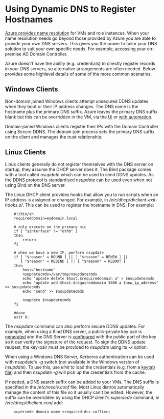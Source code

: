 <properties 
   pageTitle="Using Dynamic DNS to register hostnames"
   description="This page gives some details on how to setup Dynamic DNS to register hostnames in your own DNS servers."
   services="virtual-network"
   documentationCenter="na"
   authors="GarethBradshawMSFT"
   manager="carmonm"
   editor="tysonn" />
<tags 
   ms.service="virtual-network"
   ms.devlang="na"
   ms.topic="article"
   ms.tgt_pltfrm="na"
   ms.workload="infrastructure-services"
   ms.date="01/21/2016"
   ms.author="joaoma" />

# Using Dynamic DNS to Register Hostnames
[Azure provides name resolution](virtual-networks-name-resolution-for-vms-and-role-instances.md) for VMs and role instances.  When your name resolution needs go beyond those provided by Azure you are able to provide your own DNS servers.  This gives you the power to tailor your DNS solution to suit your own specific needs.  For example, accessing your on-premise AD Domain Controller.

Azure doesn't have the ability (e.g. credentials) to directly register records in your DNS servers, so alternative arrangements are often needed.  Below provides some highlevel details of some of the more common scenarios.

## Windows Clients ##
Non-domain joined Windows clients attempt unsecured DDNS updates when they boot or their IP address changes.  The DNS name is the hostname plus the primary DNS suffix.  Azure leaves the primary DNS suffix blank but this can be overridden in the VM, via the [UI](https://technet.microsoft.com/library/cc794784.aspx) or [with automation](https://social.technet.microsoft.com/forums/windowsserver/3720415a-6a9a-4bca-aa2a-6df58a1a47d7/change-primary-dns-suffix).  

Domain-joined Windows clients register their IPs with the Domain Controller using Secure DDNS.  The domain-join process sets the primary DNS suffix on the client and manages the trust relationship.

## Linux Clients ##
Linux clients generally do not register themselves with the DNS server on startup, they assume the DHCP server does it.  The Bind package comes with a tool called *nsupdate* which can be used to send DDNS updates.  As the DDNS protocol is standardised *nsupdate* can be used even when not using Bind on the DNS server.  

The Linux DHCP client provides hooks that allow you to run scripts when an IP address is assigned or changed.  For example, in */etc/dhcp/dhclient-exit-hooks.d/*.  This can be used to register the hostname in DNS. For example:
    
    	#!/bin/sh
    	requireddomain=mydomain.local
    
    	# only execute on the primary nic
    	if [ "$interface" != "eth0" ]
    	then
    		return
    	fi
    
		# when we have a new IP, perform nsupdate
		if [ "$reason" = BOUND ] || [ "$reason" = RENEW ] || 
		   [ "$reason" = REBIND ] || [ "$reason" = REBOOT ]
		then
    		host=`hostname`
	    	nsupdatecmds=/var/tmp/nsupdatecmds
  			echo "update delete $host.$requireddomain a" > $nsupdatecmds
  			echo "update add $host.$requireddomain 3600 a $new_ip_address" >> $nsupdatecmds
  			echo "send" >> $nsupdatecmds

  			nsupdate $nsupdatecmds
		fi

		#done
		exit 0;

The *nsupdate* command can also perform secure DDNS updates.  For example, when using a Bind DNS server, a public-private key pair is [generated](http://linux.yyz.us/nsupdate/) and the DNS Server is [configured](http://linux.yyz.us/dns/ddns-server.html)  with the public part of the key so it can verify the signature of the request.  To sign the DDNS update reuqest, the key-pair must be provided to *nsupdate* using its *-k* option.

When using a Windows DNS Server, Kerberos authentication can be used with nsupdate's *-g* switch (not available in the Windows version of *nsupdate*).  To use this, use *kinit* to load the credentials (e.g. from a [keytab file](http://www.itadmintools.com/2011/07/creating-kerberos-keytab-files.html)) and then *nsupdate -g* will pick up the credentials from the cache.

If needed, a DNS search suffix can be added to your VMs.  The DNS suffix is specified in the */etc/resolv.conf* file.  Most Linux distros automatically manage the content of this file so it usually can't be edited.  However, the suffix can be overridden by using the DHCP client's *supersede* command, in */etc/dhcp/dhclient.conf* add:

		supersede domain-name <required-dns-suffix>;

